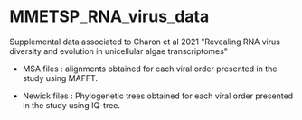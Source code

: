 # MMETSP_RNA_virus_data
Supplemental data associated to Charon et al 2021 "Revealing RNA virus diversity and evolution in unicellular algae transcriptomes"

* MSA files : alignments obtained for each viral order presented in the study using MAFFT. 


* Newick files : Phylogenetic trees obtained for each viral order presented in the study using IQ-tree.
